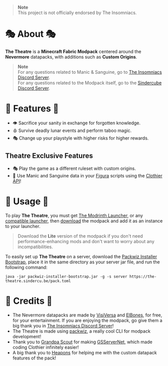 > **Note**<br>
> This project is not officially endorsed by The Insomniacs.

# 🎭 About 🎭

**The Theatre** is a **Minecraft Fabric Modpack** centered around the **Nevermore** datapacks, with additions such as **Custom Origins**.

> **Note**<br>
> For any questions related to Manic & Sanguine, go to [The Insomniacs Discord Server](https://discord.gg/jsbRvexYqA).<br>
> For any questions related to the Modpack itself, go to the [Sindercube Discord Server](https://discord.sindercu.be).

# 📖 Features 📖

- 👁️ Sacrifice your sanity in exchange for forgotten knowledge.
- 🩸 Survive deadly lunar events and perform taboo magic.
- 🎭 Change up your playstyle with higher risks for higher rewards.

## Theatre Exclusive Features

- 🎭 Play the game as a different ruleset with custom origins.
- 👕 Use Manic and Sanguine data in your [Figura](https://modrinth.com/mod/figura) scripts using the [Clothier API](clothier/readme.md)!

# 📘 Usage 📘

To play **The Theatre**, you must get [The Modrinth Launcher](https://modrinth.com/app), or any [compatible launcher](https://docs.modrinth.com/modpacks/play), then [download](https://modrinth.com/modpack/the-theatre/versions) the modpack and add it as an instance to your launcher.

> Download the **Lite** version of the modpack if you don't need performance-enhancing mods and don't want to worry about any incompatibilities.

To easily set up **The Theatre** on a server, download the [Packwiz Installer Bootstrap](https://github.com/packwiz/packwiz-installer-bootstrap), place it in the same directory as your server jar file, and run the following command:

`java -jar packwiz-installer-bootstrap.jar -g -s server https://the-theatre.sindercu.be/pack.toml`

# 📜 Credits 📜

- The Nevermore datapacks are made by [VisiVersa](https://modrinth.com/user/Visi) and [ElBones](https://www.planetminecraft.com/member/elbones/), for free, for your entertainment. If you are enjoying the modpack, go give them a big thank you in [The Insomniacs Discord Server](https://discord.gg/jsbRvexYqA)!
- The Theatre is made using [packwiz](https://packwiz.infra.link/), a really cool CLI for modpack development!
- Thank you to [Grandpa Scout](https://github.com/GrandpaScout) for making [GSServerNet](https://github.com/GrandpaScout/GSServerNet), which made coding Clothier infinitely easier!
- A big thank you to [Heapons](https://github.com/Heapons) for helping me with the custom datapack features of the pack!